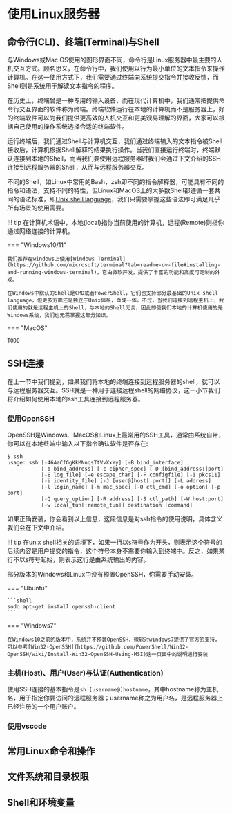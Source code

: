 # 使用Linux服务器

## 命令行(CLI)、终端(Terminal)与Shell

与Windows或Mac OS使用的图形界面不同，命令行是Linux服务器中最主要的人机交互方式。顾名思义，在命令行中，我们使用以行为最小单位的文本指令来操作计算机。在这一使用方式下，我们需要通过终端向系统提交指令并接收反馈，而Shell则是系统用于解读文本指令的程序。

在历史上，终端曾是一种专用的输入设备，而在现代计算机中，我们通常把提供命令行交互界面的软件称为终端。终端软件运行在本地的计算机而不是服务器上，好的终端软件可以为我们提供更高效的人机交互和更美观易理解的界面，大家可以根据自己使用的操作系统选择合适的终端软件。

运行终端后，我们通过Shell与计算机交互，我们通过终端输入的文本指令被Shell接收后，计算机根据Shell解释的结果执行操作。当我们直接运行终端时，终端默认连接到本地的Shell，而当我们要使用远程服务器时我们会通过下文介绍的SSH连接到远程服务器的Shell，从而与远程服务器交互。

不同的Shell，如Linux中常用的Bash，zsh即不同的指令解释器，可能具有不同的指令和语法，支持不同的特性，但Linux和MacOS上的大多数Shell都遵循一套共同的语法标准，即[Unix shell language](https://en.wikipedia.org/wiki/Unix_shell)，我们只需要掌握这些语法即可满足几乎所有场景的使用需要。

!!! tip 
    在计算机术语中，本地(local)指你当前使用的计算机，远程(Remote)则指你通过网络连接的计算机。

=== "Windows10/11"

    我们推荐在windows上使用[Windows Terminal](https://github.com/microsoft/terminal?tab=readme-ov-file#installing-and-running-windows-terminal)，它由微软开发，提供了丰富的功能和高度可定制的外观。

    在Windows中默认的Shell是CMD或者PowerShell，它们也支持部分最基础的Unix shell language，但更多方面还是独立于Unix体系，自成一体。不过，当我们连接到远程主机上，我们使用的就是远程主机上的Shell，与本地的Shell无关，因此即使我们本地的计算机使用的是Windows系统，我们也无需掌握这部分知识。

=== "MacOS"

    TODO

## SSH连接

在上一节中我们提到，如果我们将本地的终端连接到远程服务器的shell，就可以与远程服务器交互。SSH就是一种用于连接远程shell的网络协议，这一小节我们将介绍如何使用本地的ssh工具连接到远程服务器。

### 使用OpenSSH

OpenSSH是Windows、MacOS和Linux上最常用的SSH工具，通常由系统自带，你可以在本地终端中输入以下指令确认软件是否存在:

```shell
$ ssh
usage: ssh [-46AaCfGgKkMNnqsTtVvXxYy] [-B bind_interface]
           [-b bind_address] [-c cipher_spec] [-D [bind_address:]port]
           [-E log_file] [-e escape_char] [-F configfile] [-I pkcs11]
           [-i identity_file] [-J [user@]host[:port]] [-L address]
           [-l login_name] [-m mac_spec] [-O ctl_cmd] [-o option] [-p port]
           [-Q query_option] [-R address] [-S ctl_path] [-W host:port]
           [-w local_tun[:remote_tun]] destination [command]
```

如果正确安装，你会看到以上信息，这段信息是对ssh指令的使用说明，具体含义我们会在下文中介绍。

!!! tip
    在unix shell相关的语境下，如果一行以`$`符号作为开头，则表示这个符号的后续内容是用户提交的指令，这个符号本身不需要你输入到终端中。反之，如果某行不以`$`符号起始，则表示这行是由系统输出的内容。

部分版本的Windows和Linux中没有预置OpenSSH，你需要手动安装。

=== "Ubuntu"

    ```shell
    sudo apt-get install openssh-client
    ```

=== "Windows7"

    在Windows10之前的版本中，系统并不预装OpenSSH，微软对windows7提供了官方的支持，可以参考[Win32-OpenSSH](https://github.com/PowerShell/Win32-OpenSSH/wiki/Install-Win32-OpenSSH-Using-MSI)这一页面中的说明进行安装

### 主机(Host)、用户(User)与认证(Authentication)

使用SSH连接的基本指令是`sh [username@]hostname`，其中hostname称为主机名，用于指定你要访问的远程服务器；username称之为用户名，是远程服务器上已经注册的一个用户账户。

### 使用vscode

## 常用Linux命令和操作

## 文件系统和目录权限

## Shell和环境变量